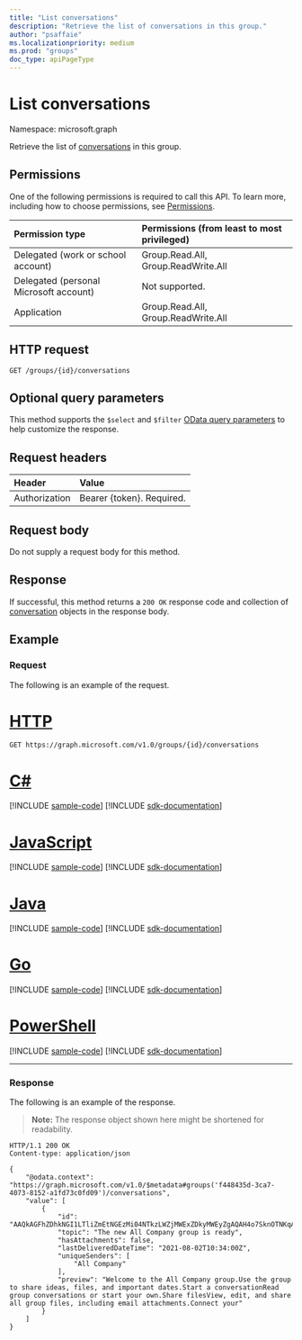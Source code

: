 ```yaml
---
title: "List conversations"
description: "Retrieve the list of conversations in this group."
author: "psaffaie"
ms.localizationpriority: medium
ms.prod: "groups"
doc_type: apiPageType
---
```


# List conversations

Namespace: microsoft.graph

Retrieve the list of [conversations](../resources/conversation.md) in this group.

## Permissions

One of the following permissions is required to call this API. To learn more, including how to choose permissions, see [Permissions](/graph/permissions-reference).

| Permission type                        | Permissions (from least to most privileged) |
| :------------------------------------- | :------------------------------------------ |
| Delegated (work or school account)     | Group.Read.All, Group.ReadWrite.All         |
| Delegated (personal Microsoft account) | Not supported.                              |
| Application                            | Group.Read.All, Group.ReadWrite.All         |

## HTTP request

<!-- { "blockType": "ignored" } -->

```http
GET /groups/{id}/conversations
```

## Optional query parameters

This method supports the `$select` and `$filter` [OData query parameters](/graph/query-parameters) to help customize the response.

## Request headers

| Header        | Value                     |
| :------------ | :------------------------ |
| Authorization | Bearer {token}. Required. |

## Request body

Do not supply a request body for this method.

## Response

If successful, this method returns a `200 OK` response code and collection of [conversation](../resources/conversation.md) objects in the response body.

## Example

### Request

The following is an example of the request.

# [HTTP](#tab/http)

<!-- {
  "blockType": "request",
  "name": "get_conversations"
}-->

```msgraph-interactive
GET https://graph.microsoft.com/v1.0/groups/{id}/conversations
```

# [C#](#tab/csharp)
[!INCLUDE [sample-code](../includes/snippets/csharp/get-conversations-csharp-snippets.md)]
[!INCLUDE [sdk-documentation](../includes/snippets/snippets-sdk-documentation-link.md)]

# [JavaScript](#tab/javascript)
[!INCLUDE [sample-code](../includes/snippets/javascript/get-conversations-javascript-snippets.md)]
[!INCLUDE [sdk-documentation](../includes/snippets/snippets-sdk-documentation-link.md)]

# [Java](#tab/java)
[!INCLUDE [sample-code](../includes/snippets/java/get-conversations-java-snippets.md)]
[!INCLUDE [sdk-documentation](../includes/snippets/snippets-sdk-documentation-link.md)]

# [Go](#tab/go)
[!INCLUDE [sample-code](../includes/snippets/go/get-conversations-go-snippets.md)]
[!INCLUDE [sdk-documentation](../includes/snippets/snippets-sdk-documentation-link.md)]

# [PowerShell](#tab/powershell)
[!INCLUDE [sample-code](../includes/snippets/powershell/get-conversations-powershell-snippets.md)]
[!INCLUDE [sdk-documentation](../includes/snippets/snippets-sdk-documentation-link.md)]

---

### Response

The following is an example of the response.

> **Note:** The response object shown here might be shortened for readability.

<!-- {
  "blockType": "response",
  "truncated": true,
  "@odata.type": "microsoft.graph.conversation",
  "isCollection": true
} -->

```http
HTTP/1.1 200 OK
Content-type: application/json

{
    "@odata.context": "https://graph.microsoft.com/v1.0/$metadata#groups('f448435d-3ca7-4073-8152-a1fd73c0fd09')/conversations",
    "value": [
        {
            "id": "AAQkAGFhZDhkNGI1LTliZmEtNGEzMi04NTkzLWZjMWExZDkyMWEyZgAQAH4o7SknOTNKqAqMhqJHtUM=",
            "topic": "The new All Company group is ready",
            "hasAttachments": false,
            "lastDeliveredDateTime": "2021-08-02T10:34:00Z",
            "uniqueSenders": [
                "All Company"
            ],
            "preview": "Welcome to the All Company group.Use the group to share ideas, files, and important dates.Start a conversationRead group conversations or start your own.Share filesView, edit, and share all group files, including email attachments.Connect your"
        }
    ]
}
```

<!-- uuid: 8fcb5dbc-d5aa-4681-8e31-b001d5168d79
2015-10-25 14:57:30 UTC -->
<!-- {
  "type": "#page.annotation",
  "description": "List conversations",
  "keywords": "",
  "section": "documentation",
  "tocPath": "",
  "suppressions": [
  ]
}-->
